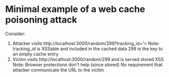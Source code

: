 # Minimal example of a web cache poisoning attack

Consider:

1. Attacker visits http://localhost:3000/random/299?tracking_id='><script>alert("XSS")</script>
	Note:	tracking_id is XSSable and included in the cached data
		299 is the key to an empty cache entry	
2. Victim visits http://localhost:3000/random/299 and is served stored XSS
	Note:	Browser protections don't help (since stored)
		No requirement that attacker communicate the URL to the victim
